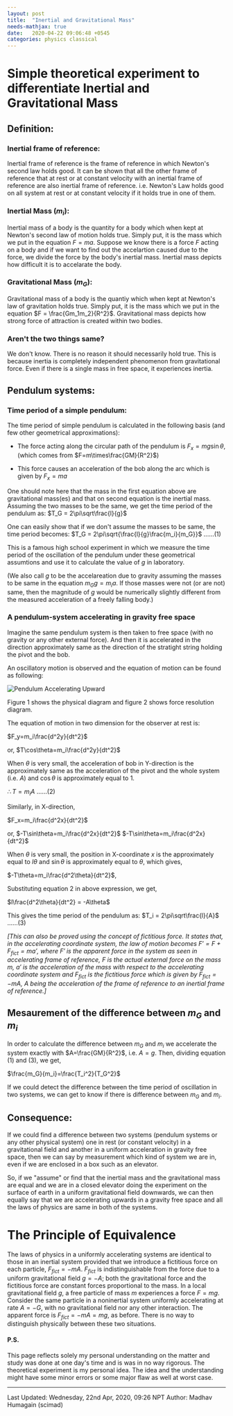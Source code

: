 ```yaml
---
layout: post
title:  "Inertial and Gravitational Mass"
needs-mathjax: true
date:   2020-04-22 09:06:48 +0545
categories: physics classical
---
```

# Simple theoretical experiment to differentiate Inertial and Gravitational Mass

## Definition:

### Inertial frame of reference:
Inertial frame of reference is the frame of reference in which Newton's second law holds good. It can be shown that all the other frame of reference that at rest or at constant velocity with an inertial frame of reference are also inertial frame of reference. i.e. Newton's Law holds good on all system at rest or at constant velocity if it holds true in one of them.

### Inertial Mass ($m_i$):
Inertial mass of a body is the quantity for a body which when kept at Newton's second law of motion holds true. Simply put, it is the mass which we put in the equation $F = ma$. Suppose we know there is a force $F$ acting on a body and if we want to find out the accelartion caused due to the force, we divide the force by the body's inertial mass. Inertial mass depicts how difficult it is to accelarate the body.


### Gravitational Mass ($m_G$):
Gravitational mass of a body is the quantiy which when kept at Newton's law of gravitation holds true. Simply put, it is the mass which we put in the equation $F = \frac{Gm_1m_2}{R^2}$. Gravitational mass depicts how strong force of attraction is created within two bodies.

### Aren't the two things same?

We don't know. There is no reason it should necessarily hold true. This is because inertia is completely independent phenomenon from gravitational force. Even if there is a single mass in free space, it experiences inertia.

## Pendulum systems:

### Time period of a simple pendulum:
The time period of simple pendulum is calculated in the following basis (and few other geometrical approximations):

- The force acting along the circular path of the pendulum is $F_x = mg\sin\theta$, (which comes from $F=m\times\frac{GM}{R^2}$)

- This force causes an acceleration of the bob along the arc which is given by $F_x = ma$

One should note here that the mass in the first equation above are gravitational mass(es) and that on second equation is the inertial mass. Assuming the two masses to be the same, we get the time period of the pendulum as:
$T_G = 2\pi\sqrt\frac{l}{g}$

One can easily show that if we don't assume the masses to be same, the time period becomes:
$T_G = 2\pi\sqrt{\frac{l}{g}\frac{m_i}{m_G}}$   ......(1)

This is a famous high school experiment in which we measure the time period of the oscillation of the pendulum under these geometrical assumtions and use it to calculate the value of $g$ in laboratory.

(We also call $g$ to be the accelareation due to gravity assuming the masses to be same in the equation $m_Gg = m_ia$. If those masses were not (or are not) same, then the magnitude of $g$ would be numerically slightly different from the measured acceleration of a freely falling body.)

### A pendulum-system accelerating in gravity free space
Imagine the same pendulum system is then taken to free space (with no gravity or any other external force). And then it is accelerated in the direction approximately same as the direction of the stratight string holding the pivot and the bob.

An oscillatory motion is observed and the equation of motion can be found as following:

![Pendulum Accelerating Upward](/assets/imgs/physics/pendulum-fig1.svg)

Figure 1 shows the physical diagram and figure 2 shows force resolution diagram.

The equation of motion in two dimension for the observer at rest is:

$F_y=m_i\frac{d^2y}{dt^2}$

or, $T\cos\theta=m_i\frac{d^2y}{dt^2}$

When $\theta$ is very small, the acceleration of bob in Y-direction is the approximately same as the acceleration of the pivot and the whole system (i.e. $A$) and $\cos\theta$ is approximately equal to $1$.


$\therefore T=m_iA$   ......(2)

Similarly, in X-direction,

$F_x=m_i\frac{d^2x}{dt^2}$

or,
$-T\sin\theta=m_i\frac{d^2x}{dt^2}$
$-T\sin\theta=m_i\frac{d^2x}{dt^2}$

When $\theta$ is very small, the position in X-coordinate $x$ is the approximately equal to $l\theta$ and $\sin\theta$ is approximately equal to $\theta$, which gives,


$-T\theta=m_i\frac{d^2\theta}{dt^2}$,

Substituting equation 2 in above expression, we get,

$l\frac{d^2\theta}{dt^2} = -A\theta$

This gives the time period of the pendulum as:
$T_i = 2\pi\sqrt\frac{l}{A}$   ......(3)

*[This can also be proved using the concept of fictitious force. It states that, in the accelerating coordinate system, the law of motion becomes
$F'=F+F_{fict}= ma'$, where $F'$ is the apparent force in the system as seen in accelerating frame of reference, $F$ is the actual external force on the mass $m$, $a'$ is the acceleration of the mass with respect to the accelerating coordinate system and $F_{fict}$ is the fictitious force which is given by $F_{fict}=-mA$, $A$ being the acceleration of the frame of reference to an inertial frame of reference.]*

## Mesaurement of the difference between $m_G$ and $m_i$

In order to calculate the difference between $m_G$ and $m_i$ we accelerate the system exactly with $A=\frac{GM}{R^2}$, i.e. $A=g$. Then, dividing equation (1) and (3), we get,

$\frac{m_G}{m_i}=\frac{T_i^2}{T_G^2}$

If we could detect the difference between the time period of oscillation in two systems, we can get to know if there is difference between $m_G$ and $m_i$.

## Consequence:
If we could find a difference between two systems (pendulum systems or any other physical system) one in rest (or constant velocity) in a gravitational field and another in a uniform acceleration in gravity free space, then we can say by measurement which kind of system we are in, even if we are enclosed in a box such as an elevator.

So, if we "assume" or find that the inertial mass and the gravitational mass are equal and we are in a closed elevator doing the experiment on the surface of earth in a uniform gravitational field downwards, we can then equally say that we are accelerating upwards in a gravity free space and all the laws of physics are same in both of the systems.

# The Principle of Equivalence
The laws of physics in a uniformly accelerating systems are identical to those in an inertial system provided that we introduce a fictitious force on each particle, $F_{fict}=-mA$. $F_{fict}$ is indistinguishable from the force due to a uniform gravitational field $g = -A$; both the gravitational force and the fictitious force are constant forces proportional to the mass. In a local gravitational field $g$, a free particle of mass $m$ experiences a force $F=mg$. Consider the same particle in a noninertial system uniformly accelerating at rate $A=-G$, with no gravitational field nor any other interaction. The apparent force is $F_{fict}=-mA=mg$, as before. There is no way to distinguish physically between these two situations.

#### P.S.
This page reflects solely my personal understanding on the matter and study was done at one day's time and is was in no way rigorous. The theoretical experiment is my personal idea. The idea and the understanding might have some minor errors or some major flaw as well at worst case.

---
Last Updated: Wednesday, 22nd Apr, 2020, 09:26 NPT
Author: Madhav Humagain (scimad)

